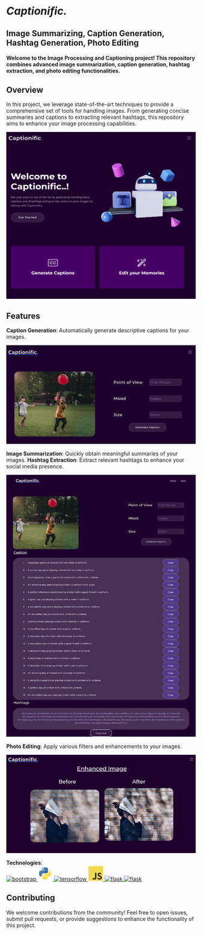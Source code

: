 # *Captionific.*
## Image Summarizing, Caption Generation, Hashtag Generation, Photo Editing


#### Welcome to the Image Processing and Captioning project! This repository combines advanced image summarization, caption generation, hashtag extraction, and photo editing functionalities.

## Overview

In this project, we leverage state-of-the-art techniques to provide a comprehensive set of tools for handling images. From generating concise summaries and captions to extracting relevant hashtags, this repository aims to enhance your image processing capabilities.

![Landing Page](img/project.png)
## Features

**Caption Generation**: Automatically generate descriptive captions for your images.

![Caption Generation](img/4.png)

**Image Summarization**: Quickly obtain meaningful summaries of your images.
**Hashtag Extraction**: Extract relevant hashtags to enhance your social media presence.

![Image Summarization](img/6.png)

**Photo Editing**: Apply various filters and enhancements to your images.

![photo editing](img/7.png)

**Technologies**:  
<a href="https://getbootstrap.com" target="_blank" rel="noreferrer"> <img src="https://logowik.com/content/uploads/images/bootstrap-new725.logowik.com.webp" alt="bootstrap" width="40" height="40"/> </a><a href="https://www.python.org" target="_blank" rel="noreferrer"> <img src="https://raw.githubusercontent.com/devicons/devicon/master/icons/python/python-original.svg" alt="python" width="40" height="40"/> </a><a href="https://www.tensorflow.org" target="_blank" rel="noreferrer"> <img src="https://www.vectorlogo.zone/logos/tensorflow/tensorflow-icon.svg" alt="tensorflow" width="40" height="40"/> </a><a href="https://developer.mozilla.org/en-US/docs/Web/JavaScript" target="_blank" rel="noreferrer"> <img src="https://raw.githubusercontent.com/devicons/devicon/master/icons/javascript/javascript-original.svg" alt="javascript" width="40" height="40"/> </a><a href="https://flask.palletsprojects.com/" target="_blank" rel="noreferrer"> <img src="https://static-00.iconduck.com/assets.00/flask-icon-399x512-v0hqbifs.png" alt="flask" width="40" height="40"/> </a><a href="https://e7.pngegg.com/pngimages/939/2/png-clipart-flask-python-web-framework-representational-state-transfer-software-framework-flask-python-web-application-django.png" target="_blank" rel="noreferrer"> <img src="https://upload.wikimedia.org/wikipedia/commons/6/61/HTML5_logo_and_wordmark.svg" alt="flask" width="40" height="40"/> </a>


## Contributing


We welcome contributions from the community! Feel free to open issues, submit pull requests, or provide suggestions to enhance the functionality of this project.

